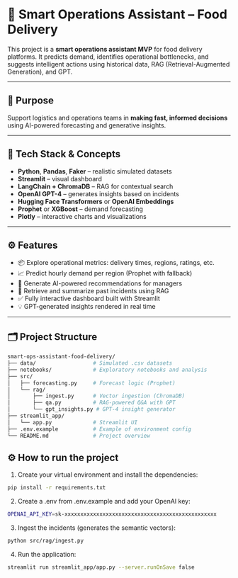 # 🚀 Smart Operations Assistant – Food Delivery

This project is a **smart operations assistant MVP** for food delivery platforms. It predicts demand, identifies operational bottlenecks, and suggests intelligent actions using historical data, RAG (Retrieval-Augmented Generation), and GPT.

---

## 🎯 Purpose

Support logistics and operations teams in **making fast, informed decisions** using AI-powered forecasting and generative insights.

---

## 🧠 Tech Stack & Concepts

- **Python**, **Pandas**, **Faker** – realistic simulated datasets
- **Streamlit** – visual dashboard
- **LangChain + ChromaDB** – RAG for contextual search
- **OpenAI GPT-4** – generates insights based on incidents
- **Hugging Face Transformers** or **OpenAI Embeddings**
- **Prophet** or **XGBoost** – demand forecasting
- **Plotly** – interactive charts and visualizations

---

## ⚙️ Features

- 📦 Explore operational metrics: delivery times, regions, ratings, etc.
- 📈 Predict hourly demand per region (Prophet with fallback)
- 🧠 Generate AI-powered recommendations for managers
- 🔎 Retrieve and summarize past incidents using RAG
- ✅ Fully interactive dashboard built with Streamlit
- 💡 GPT-generated insights rendered in real time

---

## 🗂️ Project Structure

```bash
smart-ops-assistant-food-delivery/
├── data/                  # Simulated .csv datasets
├── notebooks/             # Exploratory notebooks and analysis
├── src/
│   ├── forecasting.py     # Forecast logic (Prophet)
│   └── rag/
│       ├── ingest.py      # Vector ingestion (ChromaDB)
│       ├── qa.py          # RAG-powered Q&A with GPT
│       └── gpt_insights.py # GPT-4 insight generator
├── streamlit_app/
│   └── app.py             # Streamlit UI
├── .env.example           # Example of environment config
└── README.md              # Project overview
```

## ⚙️ How to run the project

1. Create your virtual environment and install the dependencies:

```bash
pip install -r requirements.txt
```

2. Create a .env from .env.example and add your OpenAI key:

```bash
OPENAI_API_KEY=sk-xxxxxxxxxxxxxxxxxxxxxxxxxxxxxxxxxxxxxxxxxxxxxxxx
```
3. Ingest the incidents (generates the semantic vectors):

```bash
python src/rag/ingest.py
```

4. Run the application:

```bash
streamlit run streamlit_app/app.py --server.runOnSave false
```